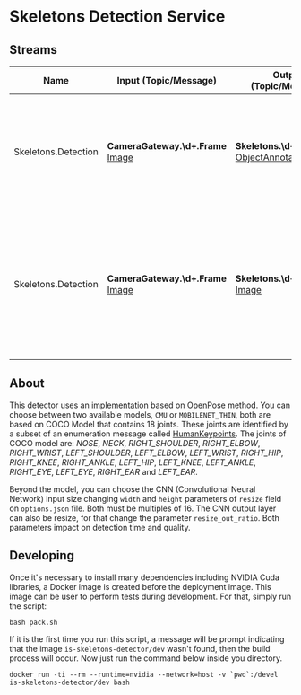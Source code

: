 Skeletons Detection Service
===

Streams
---

| Name | Input (Topic/Message) | Output (Topic/Message) | Description |
| ---- | --------------------- | ---------------------- | ----------- |
| Skeletons.Detection | **CameraGateway.\d+.Frame** [Image] | **Skeletons.\d+.Detection** [ObjectAnnotations] | Detect skeletons on images published by cameras and publishes an ObjectAnnotations message containing all the skeletons detected |
| Skeletons.Detection | **CameraGateway.\d+.Frame** [Image] | **Skeletons.\d+.Rendered** [Image] | After detection, skeletons are drew on input image and published for visualization. **NOTE:** *This stream will be deprecated after [mjpeg server](https://github.com/labviros/is-mjpeg-server) became able to render any [ObjectAnnotations]* |

[Image]: https://github.com/labviros/is-msgs/blob/modern-cmake/docs/README.md#is.vision.Image
[ObjectAnnotations]: https://github.com/labviros/is-msgs/blob/modern-cmake/docs/README.md#is.vision.ObjectAnnotations


About
---

This detector uses an [implementation](https://github.com/ildoonet/tf-pose-estimation) based on [OpenPose](https://github.com/CMU-Perceptual-Computing-Lab/openpose) method. You can choose between two available models, `CMU` or `MOBILENET_THIN`, both are based on COCO Model that contains 18 joints. These joints are identified by a subset of an enumeration message called [HumanKeypoints](https://github.com/labviros/is-msgs/blob/modern-cmake/docs/README.md#humankeypoints). The joints of COCO model are: *NOSE*, *NECK*, *RIGHT_SHOULDER*, *RIGHT_ELBOW*, *RIGHT_WRIST*, *LEFT_SHOULDER*, *LEFT_ELBOW*, *LEFT_WRIST*, *RIGHT_HIP*, *RIGHT_KNEE*, *RIGHT_ANKLE*, *LEFT_HIP*, *LEFT_KNEE*, *LEFT_ANKLE*, *RIGHT_EYE*, *LEFT_EYE*, *RIGHT_EAR* and *LEFT_EAR*.

Beyond the model, you can choose the CNN (Convolutional Neural Network) input size changing `width` and `height` parameters of `resize` field on `options.json` file. Both must be multiples of 16. The CNN output layer can also be resize, for that change the parameter `resize_out_ratio`. Both parameters impact on detection time and quality.

 
Developing
---

Once it's necessary to install many dependencies including NVIDIA Cuda libraries, a Docker image is created before the deployment image. This image can be user to perform tests during development. For that, simply run the script:

```shell
bash pack.sh
```
If it is the first time you run this script, a message will be prompt indicating that the image `is-skeletons-detector/dev` wasn't found, then the build process will occur. Now just run the command below inside you directory.

```shell
docker run -ti --rm --runtime=nvidia --network=host -v `pwd`:/devel is-skeletons-detector/dev bash
```